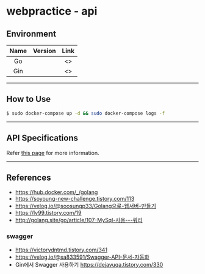 # webpractice - api

## Environment

| Name | Version | Link |
|:-:|:-:|:-:|
| Go |  | <> |
| Gin |  | <> |

---

## How to Use

```bash
$ sudo docker-compose up -d && sudo docker-compose logs -f
```

---

## API Specifications

Refer [this page](../API_doc.md) for more information.

---

## References

- <https://hub.docker.com/_/golang>
- <https://soyoung-new-challenge.tistory.com/113>
- <https://velog.io/@soosungp33/Golang으로-웹서버-만들기>
- <https://lv99.tistory.com/19>
- <http://golang.site/go/article/107-MySql-사용---쿼리>

### swagger
- <https://victorydntmd.tistory.com/341>
- <https://velog.io/@sa833591/Swagger-API-문서-자동화>
- Gin에서 Swagger 사용하기 <https://dejavuqa.tistory.com/330>